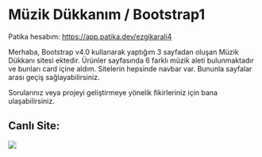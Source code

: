 # Müzik Dükkanım / Bootstrap1
Patika hesabım: https://app.patika.dev/ezgikarali4

Merhaba, Bootstrap v4.0 kullanarak yaptığım 3 sayfadan oluşan Müzik Dükkanı sitesi ektedir. Ürünler sayfasında 6 farklı müzik aleti bulunmaktadır ve bunları card içine aldım. Sitelerin hepsinde navbar var. Bununla sayfalar arası geçiş sağlayabilirsiniz.

Sorularınız veya projeyi geliştirmeye yönelik fikirleriniz için bana ulaşabilirsiniz.

## Canlı Site:
![](https://github.com/ezgikarali4/Bootstrap/blob/main/Bootstrap1/images/muzikdukkanim.gif)
